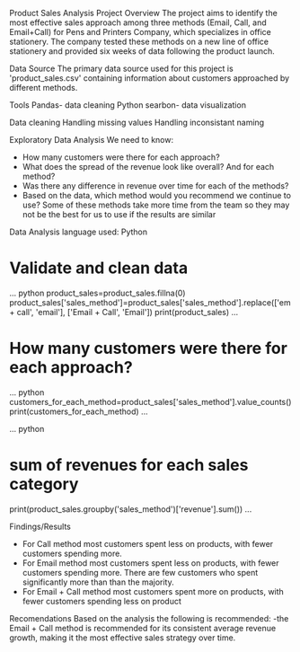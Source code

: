 Product Sales Analysis
Project Overview
The project aims to identify the most effective sales approach among three methods (Email, Call, and Email+Call) for Pens and Printers Company, which specializes in office stationery. The company tested these methods on a new line of office stationery and provided six weeks of data 
following the product launch.

Data Source
The primary data source used for this project is 'product_sales.csv' containing information about customers approached by different methods.

Tools
Pandas- data cleaning
Python searbon- data visualization

Data cleaning
Handling missing values
Handling inconsistant naming

Exploratory Data Analysis
We need to know:
- How many customers were there for each approach?
- What does the spread of the revenue look like overall? And for each method?
- Was there any difference in revenue over time for each of the methods?
- Based on the data, which method would you recommend we continue to use? Some
of these methods take more time from the team so they may not be the best for us
to use if the results are similar

Data Analysis
language used: Python

# Validate and clean data
...
   python
product_sales=product_sales.fillna(0)
product_sales['sales_method']=product_sales['sales_method'].replace(['em + call', 'email'], ['Email + Call', 'Email'])
print(product_sales)
...

# How many customers were there for each approach?
...
  python
customers_for_each_method=product_sales['sales_method'].value_counts()
print(customers_for_each_method)
...

...
  python
# sum of revenues for each sales category
print(product_sales.groupby('sales_method')['revenue'].sum())
...

Findings/Results
- For Call method most customers spent less on products, with fewer customers spending more.
- For Email method most customers spent less on products, with fewer customers spending more. There are few customers who spent significantly more than than the majority.
- For Email + Call method most customers spent more on products, with fewer customers spending less on product

Recomendations
Based on the analysis the following is recommended:
-the Email + Call method is recommended for its consistent average revenue growth, making it the most effective sales strategy over time.
